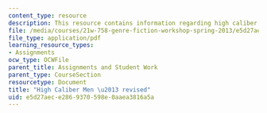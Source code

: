 ```yaml
---
content_type: resource
description: This resource contains information regarding high caliber men.
file: /media/courses/21w-758-genre-fiction-workshop-spring-2013/e5d27aece2869370598e0aaea3816a5a_MIT21W_758S13_HCM-rev.pdf
file_type: application/pdf
learning_resource_types:
- Assignments
ocw_type: OCWFile
parent_title: Assignments and Student Work
parent_type: CourseSection
resourcetype: Document
title: "High Caliber Men \u2013 revised"
uid: e5d27aec-e286-9370-598e-0aaea3816a5a
---
```


